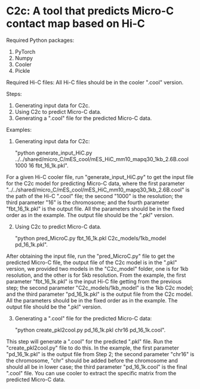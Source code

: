 # C2c: A tool that predicts Micro-C contact map based on Hi-C
Required Python packages:
  1. PyTorch
  2. Numpy
  3. Cooler
  4. Pickle

Required Hi-C files: All Hi-C files should be in the cooler ".cool" version. 

Steps:
  1. Generating input data for C2c.
  2. Using C2c to predict Micro-C data.
  3. Generating a ".cool" file for the predicted Micro-C data.

Examples:
1. Generating input data for C2c:
   
   "python generate_input_HiC.py ../../shared/micro_C/mES_cool/mES_HiC_mm10_mapq30_1kb_2.6B.cool 1000 16 fbt_16_1k.pkl".

For a given Hi-C cooler file, run "generate_input_HiC.py" to get the input file for the C2c model for predicting Micro-C data, where the first parameter "../../shared/micro_C/mES_cool/mES_HiC_mm10_mapq30_1kb_2.6B.cool" is the path of the Hi-C ".cool" file; the second "1000" is the resolution; the third parameter "16" is the chromosome; and the fourth parameter "fbt_16_1k.pkl" is the output file. All the parameters should be in the fixed order as in the example. The output file should be the ".pkl" version.

2. Using C2c to predict Micro-C data.

   "python pred_MicroC.py fbt_16_1k.pkl C2c_models/1kb_model pd_16_1k.pkl".

After obtaining the input file, run the "pred_MicroC.py" file to get the predicted Micro-C file, the output file of the C2c model is in the ".pkl" version, we provided two models in the "C2c_model" folder, one is for 1kb resolution, and the other is for 5kb resolution. From the example, the first parameter "fbt_16_1k.pkl" is the input Hi-C file getting from the previous step; the second parameter "C2c_models/1kb_model" is the 1kb C2c model; and the third parameter "pd_16_1k.pkl" is the output file from the C2c model. All the parameters should be in the fixed order as in the example. The output file should be the ".pkl" version.

3. Generating a ".cool" file for the predicted Micro-C data:

    "python create_pkl2cool.py pd_16_1k.pkl chr16 pd_16_1k.cool".

This step will generate a ".cool" for the predicted ".pkl" file. Run the "create_pkl2cool.py" file to do this. In the example, the first parameter "pd_16_1k.pkl" is the output file from Step 2; the second parameter "chr16" is the chromosome, "chr" should be added before the chromosome and should all be in lower case; the third parameter "pd_16_1k.cool" is the final ".cool" file. You can use cooler to extract the specific matrix from the predicted Micro-C data. 
